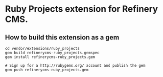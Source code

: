 # Ruby Projects extension for Refinery CMS.

## How to build this extension as a gem

    cd vendor/extensions/ruby_projects
    gem build refinerycms-ruby_projects.gemspec
    gem install refinerycms-ruby_projects.gem

    # Sign up for a http://rubygems.org/ account and publish the gem
    gem push refinerycms-ruby_projects.gem